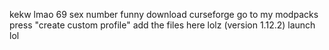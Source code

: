 kekw lmao 69 sex number funny
download curseforge
go to my modpacks
press "create custom profile"
add the files here lolz (version 1.12.2)
launch lol
